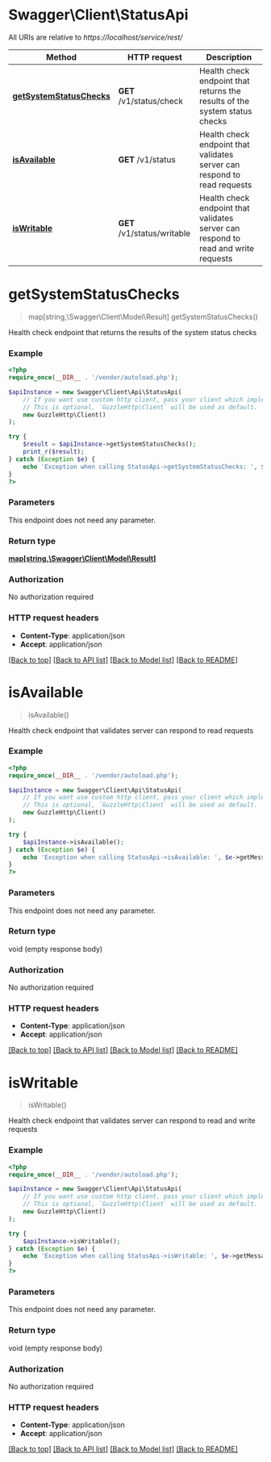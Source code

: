 # Swagger\Client\StatusApi

All URIs are relative to *https://localhost/service/rest/*

Method | HTTP request | Description
------------- | ------------- | -------------
[**getSystemStatusChecks**](StatusApi.md#getSystemStatusChecks) | **GET** /v1/status/check | Health check endpoint that returns the results of the system status checks
[**isAvailable**](StatusApi.md#isAvailable) | **GET** /v1/status | Health check endpoint that validates server can respond to read requests
[**isWritable**](StatusApi.md#isWritable) | **GET** /v1/status/writable | Health check endpoint that validates server can respond to read and write requests


# **getSystemStatusChecks**
> map[string,\Swagger\Client\Model\Result] getSystemStatusChecks()

Health check endpoint that returns the results of the system status checks



### Example
```php
<?php
require_once(__DIR__ . '/vendor/autoload.php');

$apiInstance = new Swagger\Client\Api\StatusApi(
    // If you want use custom http client, pass your client which implements `GuzzleHttp\ClientInterface`.
    // This is optional, `GuzzleHttp\Client` will be used as default.
    new GuzzleHttp\Client()
);

try {
    $result = $apiInstance->getSystemStatusChecks();
    print_r($result);
} catch (Exception $e) {
    echo 'Exception when calling StatusApi->getSystemStatusChecks: ', $e->getMessage(), PHP_EOL;
}
?>
```

### Parameters
This endpoint does not need any parameter.

### Return type

[**map[string,\Swagger\Client\Model\Result]**](../Model/Result.md)

### Authorization

No authorization required

### HTTP request headers

 - **Content-Type**: application/json
 - **Accept**: application/json

[[Back to top]](#) [[Back to API list]](../../README.md#documentation-for-api-endpoints) [[Back to Model list]](../../README.md#documentation-for-models) [[Back to README]](../../README.md)

# **isAvailable**
> isAvailable()

Health check endpoint that validates server can respond to read requests



### Example
```php
<?php
require_once(__DIR__ . '/vendor/autoload.php');

$apiInstance = new Swagger\Client\Api\StatusApi(
    // If you want use custom http client, pass your client which implements `GuzzleHttp\ClientInterface`.
    // This is optional, `GuzzleHttp\Client` will be used as default.
    new GuzzleHttp\Client()
);

try {
    $apiInstance->isAvailable();
} catch (Exception $e) {
    echo 'Exception when calling StatusApi->isAvailable: ', $e->getMessage(), PHP_EOL;
}
?>
```

### Parameters
This endpoint does not need any parameter.

### Return type

void (empty response body)

### Authorization

No authorization required

### HTTP request headers

 - **Content-Type**: application/json
 - **Accept**: application/json

[[Back to top]](#) [[Back to API list]](../../README.md#documentation-for-api-endpoints) [[Back to Model list]](../../README.md#documentation-for-models) [[Back to README]](../../README.md)

# **isWritable**
> isWritable()

Health check endpoint that validates server can respond to read and write requests



### Example
```php
<?php
require_once(__DIR__ . '/vendor/autoload.php');

$apiInstance = new Swagger\Client\Api\StatusApi(
    // If you want use custom http client, pass your client which implements `GuzzleHttp\ClientInterface`.
    // This is optional, `GuzzleHttp\Client` will be used as default.
    new GuzzleHttp\Client()
);

try {
    $apiInstance->isWritable();
} catch (Exception $e) {
    echo 'Exception when calling StatusApi->isWritable: ', $e->getMessage(), PHP_EOL;
}
?>
```

### Parameters
This endpoint does not need any parameter.

### Return type

void (empty response body)

### Authorization

No authorization required

### HTTP request headers

 - **Content-Type**: application/json
 - **Accept**: application/json

[[Back to top]](#) [[Back to API list]](../../README.md#documentation-for-api-endpoints) [[Back to Model list]](../../README.md#documentation-for-models) [[Back to README]](../../README.md)

